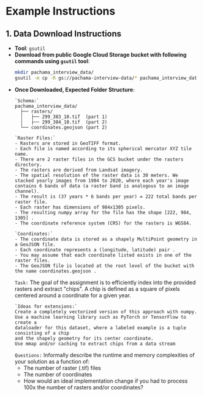
# Example Instructions

## 1. Data Download Instructions
- **Tool**: `gsutil`
- **Download from public Google Cloud Storage bucket with following commands using `gsutil` tool**:
  ```bash
  mkdir pachama_interview_data/
  gsutil -m cp -R gs://pachama-interview-data/* pachama_interview_data/
  ```
- **Once Downloaded, Expected Folder Structure**:
  ```
  `Schema:`
  pachama_interview_data/
    ├── rasters/
    │   ├── 299_383_10.tif  (part 1)
    │   ├── 299_384_10.tif  (part 2)
    └── coordinates.geojson (part 2)
  ```
  ```
  `Raster Files:`
  - Rasters are stored in GeoTIFF format. 
  - Each file is named according to its spherical mercator XYZ tile name.
  - There are 2 raster files in the GCS bucket under the rasters directory.
  - The rasters are derived from Landsat imagery.
  - The spatial resolution of the raster data is 30 meters. We stacked yearly images from 1984 to 2020, where each year's image
  contains 6 bands of data (a raster band is analogous to an image channel).
  - The result is (37 years * 6 bands per year) = 222 total bands per raster file.
  - Each raster has dimensions of 984x1305 pixels.
  - The resulting numpy array for the file has the shape [222, 984, 1305] .
  - The coordinate reference system (CRS) for the rasters is WGS84.
  
  `Coordinates:`
  - The coordinate data is stored as a shapely MultiPoint geometry in a GeoJSON file.
  - Each coordinate represents a (longitude, latitude) pair .
  - You may assume that each coordinate listed exists in one of the raster files.
  - The GeoJSON file is located at the root level of the bucket with the name coordinates.geojson .
  ```
  `Task:`
  The goal of the assignment is to efficiently index into the provided rasters and extract
  "chips". A chip is defined as a square of pixels centered around a coordinate for a
  given year.
  ```
  `Ideas for extensions:`
  Create a completely vectorized version of this approach with numpy.
  Use a machine learning library such as PyTorch or TensorFlow to create a
  dataloader for this dataset, where a labeled example is a tuple consisting of a chip
  and the shapely geometry for its center coordinate.
  Use mmap and/or caching to extract chips from a data stream
  ```
  `Questions:`
  Informally describe the runtime and memory complexities of your solution as a
  function of:
  - The number of raster (.tif) files
  - The number of coordinates
  - How would an ideal implementation change if you had to process 100x the number of rasters and/or coordinates?
